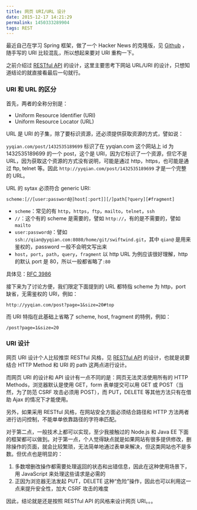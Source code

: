 ```yaml
---
title: 网页 URI/URL 设计
date: 2015-12-17 14:21:29
permalink: 1450333289904
tags: REST
---
```


最近自己在学习 Spring 框架，做了一个 Hacker News 的克隆版，见 [Github](https://github.com/yyqian/imagine) ，随手写的 URI 比较混乱，所以想起来要对 URI 重构一下。

之前介绍过 [RESTful API](http://yyqian.com/post/1432535189699) 的设计，这里主要思考下网站 URL/URI 的设计，只想知道结论的就直接看最后一句就行。

### URI 和 URL 的区分

首先，两者的全称分别是：

- Uniform Resource Identifier (URI)
- Uniform Resource Locator (URL)

URL 是 URI 的子集，除了要标识资源，还必须提供获取资源的方式，譬如说：

`yyqian.com/post/1432535189699` 标识了在 yyqian.com 这个网站上 id 为 1432535189699 的一个 post，这个是 URI，因为它标识了一个资源，但它不是 URL，因为获取这个资源的方式没有说明，可能是通过 http，https，也可能是通过 ftp, telnet 等。因此 `http://yyqian.com/post/1432535189699` 才是一个完整的 URL。
<!-- more -->
URL 的 sytax 必须符合 generic URI:
```
scheme:[//[user:password@]host[:port]][/]path[?query][#fragment]
```
- `scheme`：常见的有 `http`，`https`，`ftp`，`mailto`，`telnet`，`ssh`
- `//`：这个有的 scheme 是需要的，譬如 `http://`，有的是不需要的，譬如 `mailto`
- `user:password@`：譬如 `ssh://qian@yyqian.com:8080/home/git/swiftwind.git`，其中 `qian@` 是用来鉴权的，password 一般不会明文写出来
- `host`，`port`，`path`，`query`，`fragment` 以 http URL 为例应该很好理解，http的默认 port 是 80，所以一般都省略了`:80`

具体见：[RFC 3986](http://www.rfc-base.org/txt/rfc-3986.txt)

接下来为了讨论方便，我们限定下面提到的 URL 都特指 scheme 为 http，port 缺省，无需鉴权的 URI，例如：
```
http://yyqian.com/post?page=1&size=20#top
```
而 URI 特指在此基础上省略了 scheme, host, fragment 的特例，例如：
```
/post?page=1&size=20
```

### URI 设计

网页 URI 设计个人比较推崇 RESTful 风格，见 [RESTful API](http://yyqian.com/post/1432535189699) 的设计，也就是说要结合 HTTP Method 和 URI 的 path 这两点进行设计。

而网页 URI 的设计和 API 设计有一点不同的是：网页无法灵活使用所有的 HTTP Methods，浏览器默认是使用 GET，form 表单提交可以用 GET 或 POST（当然，为了防范 CSRF 攻击必须用 POST），而 PUT，DELETE 等其他方法只有在借助 Ajax 的情况下才能使用。

另外，如果采用 RESTful 风格，在网站安全方面必须结合路径和 HTTP 方法两者进行访问控制，不能单单依靠路径的字符串匹配。

对于第二点，一般技术上都可以实现，至少我接触过的 Node.js 和 Java EE 下面的框架都可以做到。对于第一点，个人觉得缺点就是如果网站有很多提供修改，删除操作的页面，就会比较繁琐，无法简单地通过表单来解决，但这类网站也不是多数。但优点也是明显的：

1. 多数增删改操作都需要处理返回的状态和出错信息，因此在这种使用场景下，用 JavaScript 来处理这些请求是必需的
2. 正因为浏览器无法发起 PUT，DELETE 这种“危险”操作，因此也可以利用这一点来提升安全性，加大 CSRF 攻击的难度

因此，结论就是还是按照 RESTful API 的风格来设计网页 URI。。。
